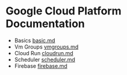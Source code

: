 # Google Cloud Platform Documentation

- Basics [basic.md](basic.md)
- Vm Groups [vmgroups.md](vmgroups.md)
- Cloud Run [cloudrun.md](cloudrun.md)
- Scheduler [scheduler.md](scheduler.md)
- Firebase [firebase.md](firebase.md)
